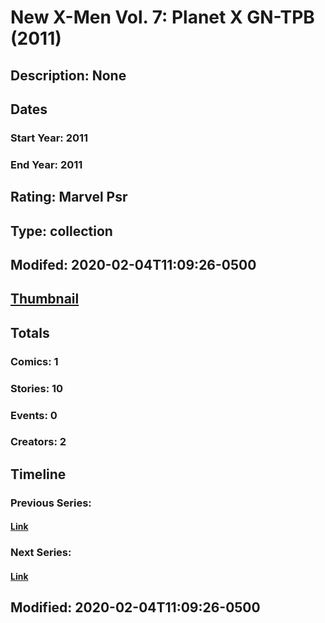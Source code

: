 # New X-Men Vol. 7: Planet X GN-TPB (2011)
## Description: None
## Dates
### Start Year: 2011
### End Year: 2011
## Rating: Marvel Psr
## Type: collection
## Modifed: 2020-02-04T11:09:26-0500
## [Thumbnail](http://i.annihil.us/u/prod/marvel/i/mg/7/b0/4bc666c8589f8.jpg)
## Totals
### Comics: 1
### Stories: 10
### Events: 0
### Creators: 2
## Timeline
### Previous Series: 
#### [Link]()
### Next Series: 
#### [Link]()
## Modified: 2020-02-04T11:09:26-0500